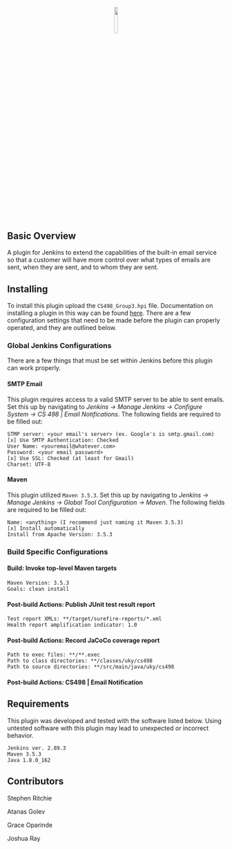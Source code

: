 <p align="center"><img width=12.5% src="https://wiki.jenkins.io/download/attachments/2916393/logo.png?version=1&modificationDate=1302753947000&api=v2"></p>

## Basic Overview
A plugin for Jenkins to extend the capabilities of the built-in email service so that a customer will have more control over what types of emails are sent, when they are sent, and to whom they are sent.
## Installing
To install this plugin upload the ```CS498_Group3.hpi``` file.  Documentation on installing a plugin in this way can be found [here](https://github.com/stephen-ritchie/CS498_FinalProject/wiki/Packaging-up-a-plugin).  There are a few configuration settings that need to be made before the plugin can properly operated, and they are outlined below.
### Global Jenkins Configurations
There are a few things that must be set within Jenkins before this plugin can work properly.
#### SMTP Email
This plugin requires access to a valid SMTP server to be able to sent emails.  Set this up by navigating to *Jenkins -> Manage Jenkins -> Configure System -> CS 498 | Email Notifications*.  The following fields are required to be filled out:
```
STMP server: <your email's server> (ex. Google's is smtp.gmail.com)
[x] Use SMTP Authentication: Checked
User Name: <youremail@whatever.com>
Password: <your email password>
[x] Use SSL: Checked (at least for Gmail)
Charset: UTF-8
```
#### Maven
This plugin utilized ```Maven 3.5.3```. Set this up by navigating to *Jenkins -> Manage Jenkins -> Global Tool Configuration -> Maven*.  The following fields are required to be filled out:
```
Name: <anything> (I recommend just naming it Maven 3.5.3)
[x] Install automatically 
Install from Apache Version: 3.5.3
```

### Build Specific Configurations
#### Build: Invoke top-level Maven targets
```
Maven Version: 3.5.3
Goals: clean install
```
#### Post-build Actions: Publish JUnit test result report
```
Test report XMLs: **/target/surefire-reports/*.xml
Health report amplification indicator: 1.0
```
#### Post-build Actions: Record JaCoCo coverage report
```
Path to exec files: **/**.exec
Path to class directories: **/classes/uky/cs498
Path to source directories: **/src/main/java/uky/cs498
```
#### Post-build Actions: CS498 | Email Notification

## Requirements
This plugin was developed and tested with the software listed below.  Using untested software with this plugin may lead to unexpected or incorrect behavior.
```
Jenkins ver. 2.89.3
Maven 3.5.3
Java 1.8.0_162
```
## Contributors
Stephen Ritchie

Atanas Golev

Grace Oparinde

Joshua Ray


